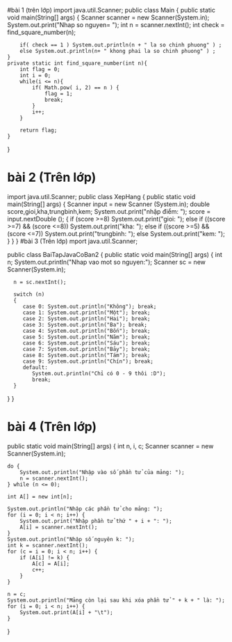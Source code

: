 #bài 1 (trên lớp)
import java.util.Scanner;
public class Main
{
    public static void main(String[] args) {
        Scanner scanner = new Scanner(System.in);
        System.out.print("Nhap so nguyen= ");
        int n = scanner.nextInt();
        int check = find_square_number(n);
     
        if( check == 1 ) System.out.println(n + " la so chinh phuong" ) ;
        else System.out.println(n+ " khong phai la so chinh phuong" ) ;
    }
    private static int find_square_number(int n){
        int flag = 0;
        int i = 0;
        while(i <= n){
            if( Math.pow( i, 2) == n ) {   
                flag = 1;
                break;
            }
            i++;
        }

        return flag;
    }
}

# bài 2 (Trên lớp)

import java.util.Scanner;
public class XepHang {
    public static void main(String[] args)
    {
       Scanner input = new Scanner (System.in);
       double score,gioi,kha,trungbinh,kem;
       System.out.print("nhập điểm: ");
       score = input.nextDouble ();
       {
           if (score >=8)
           System.out.print("gioi: ");
           else if ((score >=7) && (score <=8))
           System.out.print("kha: ");
           else if ((score >=5) && (score <=7))
           System.out.print("trungbinh: ");
           else 
           System.out.print("kem: ");
       }
}
}
#bài 3 (Trên lớp)
mport java.util.Scanner;

public class BaiTapJavaCoBan2 {
   public static void main(String[] args)
   {
      int n;
      System.out.println("Nhap vao mot so nguyen:");
      Scanner sc = new Scanner(System.in);

      n = sc.nextInt();

      switch (n)
      {
         case 0: System.out.println("Không"); break;
         case 1: System.out.println("Một"); break;
         case 2: System.out.println("Hai"); break;
         case 3: System.out.println("Ba"); break;
         case 4: System.out.println("Bốn"); break;
         case 5: System.out.println("Năm"); break;
         case 6: System.out.println("Sáu"); break;
         case 7: System.out.println("Bảy"); break;
         case 8: System.out.println("Tám"); break;
         case 9: System.out.println("Chín"); break;
         default:
            System.out.println("Chỉ có 0 - 9 thôi :D");
            break;
      }
   }
}
# bài 4 (Trên lớp)
public static void main(String[] args) {
    int n, i, c;
    Scanner scanner = new Scanner(System.in);
         
    do {
        System.out.println("Nhập vào số phần tử của mảng: ");
        n = scanner.nextInt();
    } while (n <= 0);
         
    int A[] = new int[n];
         
    System.out.println("Nhập các phần tử cho mảng: ");
    for (i = 0; i < n; i++) {
        System.out.print("Nhập phần tử thứ " + i + ": ");
        A[i] = scanner.nextInt();
    }
    System.out.println("Nhập số nguyên k: ");
    int k = scanner.nextInt();
    for (c = i = 0; i < n; i++) {
        if (A[i] != k) {
            A[c] = A[i];
            c++;
        }
    }
         
    n = c; 
    System.out.println("Mảng còn lại sau khi xóa phần tử " + k + " là: ");
    for (i = 0; i < n; i++) {
        System.out.print(A[i] + "\t");
    }
}
